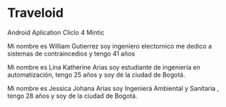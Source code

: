 # Traveloid
Android Aplication Cliclo 4 Mintic

Mi nombre es William Gutierrez soy ingeniero electornico me dedico a sistemas de contraincedios y tengo 41 años

Mi nombre es Lina Katherine Arias soy estudiante de ingeniería en automatización, tengo 25 años y soy de la ciudad de Bogotá.

Mi nombre es Jessica Johana Arias soy Ingenierá Ambiental y Sanitaria , tengo 28 años y soy de la ciudad de Bogotá.
